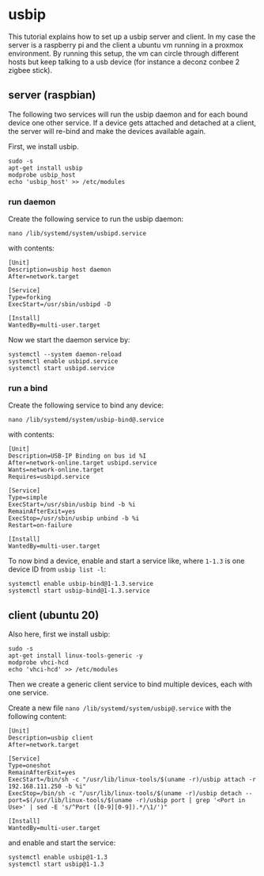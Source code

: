 # usbip 

This tutorial explains how to set up a usbip server and client. In my case the server is a raspberry pi and the client a ubuntu vm running in a proxmox environment. By running this setup, the vm can circle through different hosts but keep talking to a usb device (for instance a deconz conbee 2 zigbee stick). 

## server (raspbian)

The following two services will run the usbip daemon and for each bound device one other service. If a device gets attached and detached at a client, the server will re-bind and make the devices available again.

First, we install usbip.

```
sudo -s
apt-get install usbip
modprobe usbip_host
echo 'usbip_host' >> /etc/modules
```

### run daemon

Create the following service to run the usbip daemon:
```
nano /lib/systemd/system/usbipd.service
```
with contents:
```
[Unit]
Description=usbip host daemon
After=network.target

[Service]
Type=forking
ExecStart=/usr/sbin/usbipd -D

[Install]
WantedBy=multi-user.target
```

Now we start the daemon service by:
```
systemctl --system daemon-reload
systemctl enable usbipd.service
systemctl start usbipd.service
```

### run a bind

Create the following service to bind any device:
```
nano /lib/systemd/system/usbip-bind@.service
```
with contents:
```
[Unit]
Description=USB-IP Binding on bus id %I
After=network-online.target usbipd.service
Wants=network-online.target
Requires=usbipd.service

[Service]
Type=simple
ExecStart=/usr/sbin/usbip bind -b %i
RemainAfterExit=yes
ExecStop=/usr/sbin/usbip unbind -b %i
Restart=on-failure

[Install]
WantedBy=multi-user.target
```

To now bind a device, enable and start a service like, where `1-1.3` is one device ID from `usbip list -l`:
```
systemctl enable usbip-bind@1-1.3.service
systemctl start usbip-bind@1-1.3.service
```


## client (ubuntu 20)

Also here, first we install usbip:
```
sudo -s
apt-get install linux-tools-generic -y
modprobe vhci-hcd
echo 'vhci-hcd' >> /etc/modules
```

Then we create a generic client service to bind multiple devices, each with one service.

Create a new file `nano /lib/systemd/system/usbip@.service`
with the following content: 
```
[Unit]
Description=usbip client
After=network.target

[Service]
Type=oneshot
RemainAfterExit=yes
ExecStart=/bin/sh -c "/usr/lib/linux-tools/$(uname -r)/usbip attach -r 192.168.111.250 -b %i"
ExecStop=/bin/sh -c "/usr/lib/linux-tools/$(uname -r)/usbip detach --port=$(/usr/lib/linux-tools/$(uname -r)/usbip port | grep '<Port in Use>' | sed -E 's/^Port ([0-9][0-9]).*/\1/')"

[Install]
WantedBy=multi-user.target
```

and enable and start the service: 
```
systemctl enable usbip@1-1.3
systemctl start usbip@1-1.3
```

